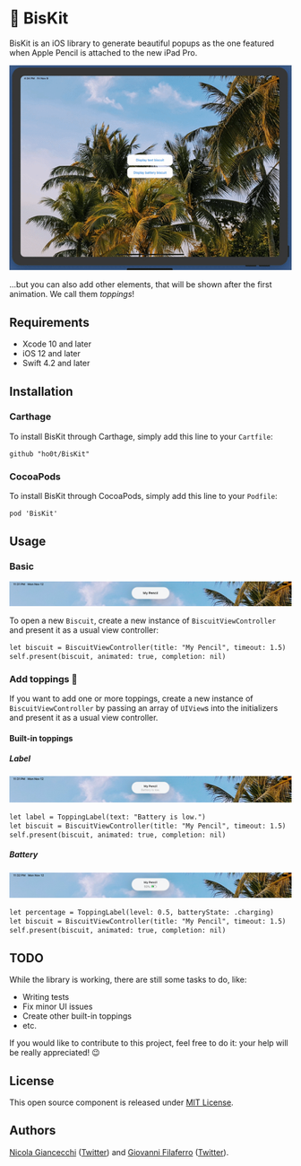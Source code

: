 # 🍪 BisKit

BisKit is an iOS library to generate beautiful popups as the one featured when Apple Pencil is attached to the new iPad Pro.

![](demo.gif) 

...but you can also add other elements, that will be shown after the first animation. We call them _toppings_!

## Requirements

- Xcode 10 and later
- iOS 12 and later
- Swift 4.2 and later

## Installation

### Carthage

To install BisKit through Carthage, simply add this line to your `Cartfile`:

```
github "ho0t/BisKit"
```

### CocoaPods

To install BisKit through CocoaPods, simply add this line to your `Podfile`:

```
pod 'BisKit'
```

## Usage

### Basic

![](biskit_empty.png) 

To open a new `Biscuit`, create a new instance of `BiscuitViewController` and present it as a usual view controller:

```
let biscuit = BiscuitViewController(title: "My Pencil", timeout: 1.5)
self.present(biscuit, animated: true, completion: nil)
```

### Add toppings 🍬

If you want to add one or more toppings, create a new instance of `BiscuitViewController` by passing an array of `UIView`s into the initializers and present it as a usual view controller.

#### Built-in toppings

##### Label

![](biskit_text.png) 

```
let label = ToppingLabel(text: "Battery is low.")
let biscuit = BiscuitViewController(title: "My Pencil", timeout: 1.5)
self.present(biscuit, animated: true, completion: nil)
```

##### Battery

![](biskit_battery.png) 

```
let percentage = ToppingLabel(level: 0.5, batteryState: .charging) 
let biscuit = BiscuitViewController(title: "My Pencil", timeout: 1.5)
self.present(biscuit, animated: true, completion: nil)
```

## TODO

While the library is working, there are still some tasks to do, like:

- Writing tests
- Fix minor UI issues
- Create other built-in toppings
- etc.

If you would like to contribute to this project, feel free to do it: your help will be really appreciated! 😉

## License

This open source component is released under [MIT License](https://github.com/ho0t/BisKit/blob/master/LICENSE).

## Authors

[Nicola Giancecchi](https://github.com/nicorsm) ([Twitter](https://www.twitter.com/nicorsm)) and [Giovanni Filaferro](https://github.com/fila95) ([Twitter](https://www.twitter.com/fila95)).